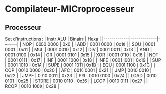 # Compilateur-MICroprocesseur

## Processeur

Set d'instructions : 
| Instr ALU   | Binaire     | Hexa  |
|-------------|-------------|-------|
| NOP         | 0000 0000   | 0x0   |
| ADD         | 0001 0000   | 0x10  |
| SOU         | 0001 0001   | 0x11  |
| MUL         | 0001 0010   | 0x12  |
| DIV         | 0001 0011   | 0x13  |
| AND         | 0001 0100   | 0x14  |
| OR          | 0001 0101   | 0x15  |
| XOR         | 0001 0110   | 0x16  |
| NOT         | 0001 0111   | 0x17  |
| INF         | 0001 1000   | 0x18  |
| INFE        | 0001 1001   | 0x19  |
| SUP         | 0001 1010   | 0x1A  |
| SUPE        | 0001 1011   | 0x1B  |
| EQU         | 0001 1100   | 0x1C  |
| COP         | 0010 0000   | 0x20  |
| AFC         | 0010 0001   | 0x21  |
| JMP         | 0010 0010   | 0x22  |
| JMPF        | 0010 0011   | 0x23  |
| PRI         | 0010 0100   | 0x24  |
| LOAD        | 0010 0101   | 0x25  |
| STORE       | 0010 0110   | 0x26  |
| LCOP        | 0010 0111   | 0x27  |
| RCOP        | 0010 1000   | 0x28  |
